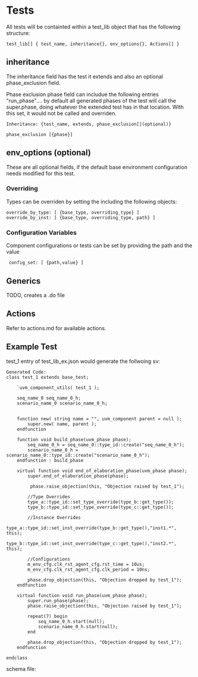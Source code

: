 # **Tests**

All tests will be containted within a test_lib object that has the following structure:

    test_lib[] { test_name, inheritance{}, env_options{}, Actions[] }
    

## inheritance ##

The inheritance field has the test it extends and also an optional phase_exclusion field. 

Phase exclusion phase field can includue the following entries "run_phase".... by default all generated phases of the test will call the super.phase, doing whatever the extended test has in that location. With this set, it would not be called and overriden.

    Inheritance: {test_name, extends, phase_exclusion[](optional)}

    phase_exclusion [{phase}]

## env_options (optional)

These are all optional fields, if the default base environment configuration needs modified for this test.

### Overriding
Types can be overriden by setting the including the
following objects:

    override_by_type: [ {base_type, overriding_type} ]
    override_by_inst: [ {base_type, overriding_type, path} ]

### Configuration Variables
Component configurations or tests can be set by providing the path and the value

     config_set: [ {path,value} ]

## Generics ##
TODO, creates a .do file
## Actions ##
Refer to actions.md for available actions.

## Example Test ##
test_1 entry of test_lib_ex.json would generate the follwoing sv:

    Generated Code:
    class test_1 extends base_test;
    
        `uvm_component_utils( test_1 );

        seq_name_0 seq_name_0_h;
        scenario_name_0 scenario_name_0_h;


        function new( string name = "", uvm_component parent = null );
            super.new( name, parent );
        endfunction

        function void build_phase(uvm_phase phase);
            seq_name_0_h = seq_name_0::type_id::create("seq_name_0_h");
            scenario_name_0_h = scenario_name_0::type_id::create("scenario_name_0_h");
        endfunction : build_phase

        virtual function void end_of_elaboration_phase(uvm_phase phase);
            super.end_of_elaboration_phase(phase);

             phase.raise_objection(this, "Objection raised by test_1");

            //Type Overrides
            type_a::type_id::set_type_override(type_b::get_type());
            type_b::type_id::set_type_override(type_c::get_type());

            //Instance Overrides
            type_a::type_id::set_inst_override(type_b::get_type(),"inst1.*", this);
            type_b::type_id::set_inst_override(type_c::get_type(),"inst2.*", this);

            //Configurations
            m_env_cfg.clk_rst_agent_cfg.rst_time = 10us;
            m_env_cfg.clk_rst_agent_cfg.clk_period = 10ns;

            phase.drop_objection(this, "Objection dropped by test_1");
        endfunction

        virtual function void run_phase(uvm_phase phase);
            super.run_phase(phase);
            phase.raise_objection(this, "Objection raised by test_1");

            repeat(7) begin
                seq_name_0_h.start(null);
                scenario_name_0_h.start(null);
            end

            phase.drop_objection(this, "Objection dropped by test_1");
        endfunction

    endclass

schema file:
[]()